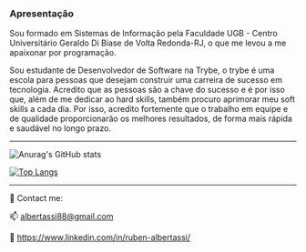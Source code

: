 ### Apresentação

Sou formado em Sistemas de Informação pela Faculdade UGB - Centro Universitário Geraldo Di Biase de Volta Redonda-RJ, o que me levou a me apaixonar por programação.

Sou estudante de Desenvolvedor de Software na Trybe, o trybe é uma escola para pessoas que desejam construir uma carreira de sucesso em tecnologia. Acredito que as pessoas são a chave do sucesso e é por isso que, além de me dedicar ao hard skills, também procuro aprimorar meu soft skills a cada dia. Por isso, acredito fortemente que o trabalho em equipe e de qualidade proporcionarão os melhores resultados, de forma mais rápida e saudável no longo prazo.

---

![Anurag's GitHub stats](https://github-readme-stats.vercel.app/api?username=albertassi88&show_icons=true&theme=radical)

[![Top Langs](https://github-readme-stats.vercel.app/api/top-langs/?username=albertassi88&layout=compact)](https://github.com/anuraghazra/github-readme-stats)


---

:email:  Contact me:


:mailbox: albertassi88@gmail.com

:briefcase: https://www.linkedin.com/in/ruben-albertassi/


